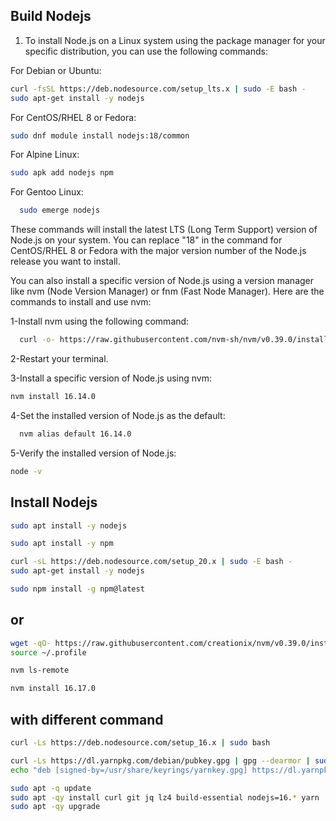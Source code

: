 ## Build Nodejs
1. To install Node.js on a Linux system using the package manager for your specific distribution, you can use the following commands:

For Debian or Ubuntu:
  ```bash
  curl -fsSL https://deb.nodesource.com/setup_lts.x | sudo -E bash -
sudo apt-get install -y nodejs
  ```
For CentOS/RHEL 8 or Fedora:
  ```bash
  sudo dnf module install nodejs:18/common
  ```
For Alpine Linux:
  ```bash
  sudo apk add nodejs npm
  ```
For Gentoo Linux:
```bash
  sudo emerge nodejs
  ```
These commands will install the latest LTS (Long Term Support) version of Node.js on your system. You can replace "18" in the command for CentOS/RHEL 8 or Fedora with the major version number of the Node.js release you want to install.

You can also install a specific version of Node.js using a version manager like nvm (Node Version Manager) or fnm (Fast Node Manager). Here are the commands to install and use nvm:

1-Install nvm using the following command:
```bash
  curl -o- https://raw.githubusercontent.com/nvm-sh/nvm/v0.39.0/install.sh | bash
  ```
2-Restart your terminal.

3-Install a specific version of Node.js using nvm:
  ```bash
  nvm install 16.14.0
  ```
4-Set the installed version of Node.js as the default:
```bash
  nvm alias default 16.14.0
  ```
5-Verify the installed version of Node.js:
  ```bash
  node -v
  ```
## Install Nodejs
```bash
sudo apt install -y nodejs
```
```bash
sudo apt install -y npm
```
```bash
curl -sL https://deb.nodesource.com/setup_20.x | sudo -E bash -
sudo apt-get install -y nodejs
```
```bash
sudo npm install -g npm@latest
```
## or
```bash
wget -qO- https://raw.githubusercontent.com/creationix/nvm/v0.39.0/install.sh | bash
source ~/.profile
```
```bash
nvm ls-remote
```
```bash
nvm install 16.17.0
```
## with different command
```bash
curl -Ls https://deb.nodesource.com/setup_16.x | sudo bash
```
```bash
curl -Ls https://dl.yarnpkg.com/debian/pubkey.gpg | gpg --dearmor | sudo tee /usr/share/keyrings/yarnkey.gpg >/dev/null
echo "deb [signed-by=/usr/share/keyrings/yarnkey.gpg] https://dl.yarnpkg.com/debian stable main" | sudo tee /etc/apt/sources.list.d/yarn.list
```
```bash
sudo apt -q update
sudo apt -qy install curl git jq lz4 build-essential nodejs=16.* yarn
sudo apt -qy upgrade
```







